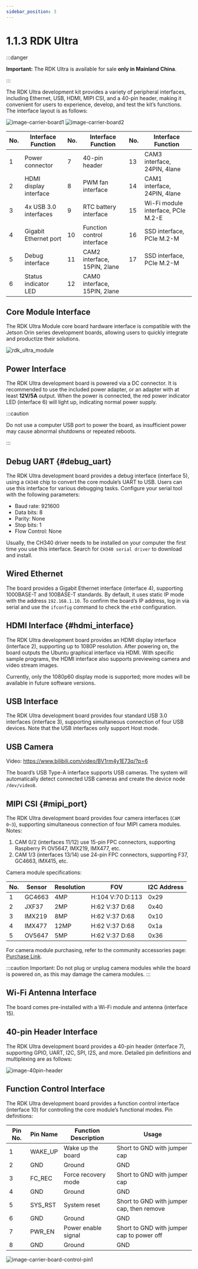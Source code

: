 ```yaml
---
sidebar_position: 3
---
```


# 1.1.3 RDK Ultra

:::danger

**Important:** The RDK Ultra is available for sale **only in Mainland China**.

:::


The RDK Ultra development kit provides a variety of peripheral interfaces, including Ethernet, USB, HDMI, MIPI CSI, and a 40-pin header, making it convenient for users to experience, develop, and test the kit’s functions. The interface layout is as follows:

![image-carrier-board1](https://rdk-doc.oss-cn-beijing.aliyuncs.com/doc/img/07_Advanced_development/01_hardware_development/rdk_ultra/image/rdk_ultra/image-rdk-ultra-interface1.jpg)
![image-carrier-board2](https://rdk-doc.oss-cn-beijing.aliyuncs.com/doc/img/07_Advanced_development/01_hardware_development/rdk_ultra/image/rdk_ultra/image-rdk-ultra-interface2.jpg) 

| No.  | Interface Function      | No.  | Interface Function               | No.  | Interface Function                |
| ---- | ---------------------- | ---- | -------------------------------- | ---- | --------------------------------- |
| 1    | Power connector        | 7    | 40-pin header                    | 13   | CAM3 interface, 24PIN, 4lane      |
| 2    | HDMI display interface | 8    | PWM fan interface                | 14   | CAM1 interface, 24PIN, 4lane      |
| 3    | 4x USB 3.0 interfaces  | 9    | RTC battery interface            | 15   | Wi-Fi module interface, PCIe M.2-E|
| 4    | Gigabit Ethernet port  | 10   | Function control interface       | 16   | SSD interface, PCIe M.2-M         |
| 5    | Debug interface        | 11   | CAM2 interface, 15PIN, 2lane     | 17   | SSD interface, PCIe M.2-M         |
| 6    | Status indicator LED   | 12   | CAM0 interface, 15PIN, 2lane     |      |                                   |


## Core Module Interface

The RDK Ultra Module core board hardware interface is compatible with the Jetson Orin series development boards, allowing users to quickly integrate and productize their solutions.

![rdk_ultra_module](https://rdk-doc.oss-cn-beijing.aliyuncs.com/doc/img/01_Quick_start/image/hardware_interface/rdk_ultra_module.png)

## Power Interface

The RDK Ultra development board is powered via a DC connector. It is recommended to use the included power adapter, or an adapter with at least **12V/5A** output. When the power is connected, the red power indicator LED (interface 6) will light up, indicating normal power supply.

:::caution

Do not use a computer USB port to power the board, as insufficient power may cause abnormal shutdowns or repeated reboots.

:::

## Debug UART {#debug_uart}

The RDK Ultra development board provides a debug interface (interface 5), using a `CH340` chip to convert the core module’s UART to USB. Users can use this interface for various debugging tasks. Configure your serial tool with the following parameters:

- Baud rate: 921600
- Data bits: 8
- Parity: None
- Stop bits: 1
- Flow Control: None

Usually, the CH340 driver needs to be installed on your computer the first time you use this interface. Search for `CH340 serial driver` to download and install.

## Wired Ethernet

The board provides a Gigabit Ethernet interface (interface 4), supporting 1000BASE-T and 100BASE-T standards. By default, it uses static IP mode with the address `192.168.1.10`. To confirm the board’s IP address, log in via serial and use the `ifconfig` command to check the `eth0` configuration.

## HDMI Interface {#hdmi_interface}

The RDK Ultra development board provides an HDMI display interface (interface 2), supporting up to 1080P resolution. After powering on, the board outputs the Ubuntu graphical interface via HDMI. With specific sample programs, the HDMI interface also supports previewing camera and video stream images.

Currently, only the 1080p60 display mode is supported; more modes will be available in future software versions.

## USB Interface

The RDK Ultra development board provides four standard USB 3.0 interfaces (interface 3), supporting simultaneous connection of four USB devices. Note that the USB interfaces only support Host mode.

## USB Camera

Video: https://www.bilibili.com/video/BV1rm4y1E73q/?p=6

The board’s USB Type-A interface supports USB cameras. The system will automatically detect connected USB cameras and create the device node `/dev/video8`.

## MIPI CSI {#mipi_port}

The RDK Ultra development board provides four camera interfaces (`CAM 0~3`), supporting simultaneous connection of four MIPI camera modules. Notes:

1. CAM 0/2 (interfaces 11/12) use 15-pin FPC connectors, supporting Raspberry Pi OV5647, IMX219, IMX477, etc.
2. CAM 1/3 (interfaces 13/14) use 24-pin FPC connectors, supporting F37, GC4663, IMX415, etc.

Camera module specifications:

| No.  | Sensor | Resolution | FOV              | I2C Address |
| ---- | ------ | ---------- | ---------------- | ----------- |
| 1    | GC4663 | 4MP        | H:104 V:70 D:113 | 0x29        |
| 2    | JXF37  | 2MP        | H:62  V:37 D:68  | 0x40        |
| 3    | IMX219 | 8MP        | H:62  V:37 D:68  | 0x10        |
| 4    | IMX477 | 12MP       | H:62  V:37 D:68  | 0x1a        |
| 5    | OV5647 | 5MP        | H:62  V:37 D:68  | 0x36        |

For camera module purchasing, refer to the community accessories page: [Purchase Link](../../07_Advanced_development/01_hardware_development/rdk_x3/accessory.md).

:::caution
Important: Do not plug or unplug camera modules while the board is powered on, as this may damage the camera modules.
:::

## Wi-Fi Antenna Interface

The board comes pre-installed with a Wi-Fi module and antenna (interface 15).

## 40-pin Header Interface

The RDK Ultra development board provides a 40-pin header (interface 7), supporting GPIO, UART, I2C, SPI, I2S, and more. Detailed pin definitions and multiplexing are as follows:

![image-40pin-header](https://rdk-doc.oss-cn-beijing.aliyuncs.com/doc/img/07_Advanced_development/01_hardware_development/rdk_ultra/image/rdk_ultra/image-interface-40pin.jpg)

## Function Control Interface

The RDK Ultra development board provides a function control interface (interface 10) for controlling the core module’s functional modes. Pin definitions:

| Pin No. | Pin Name | Function Description             | Usage                                    |
| ------- | -------- | ------------------------------- | ----------------------------------------- |
| 1       | WAKE_UP  | Wake up the board               | Short to GND with jumper cap              |
| 2       | GND      | Ground                          | GND                                       |
| 3       | FC_REC   | Force recovery mode             | Short to GND with jumper cap              |
| 4       | GND      | Ground                          | GND                                       |
| 5       | SYS_RST  | System reset                    | Short to GND with jumper cap, then remove |
| 6       | GND      | Ground                          | GND                                       |
| 7       | PWR_EN   | Power enable signal             | Short to GND with jumper cap to power off |
| 8       | GND      | Ground                          | GND                                       |

![image-carrier-board-control-pin1](https://rdk-doc.oss-cn-beijing.aliyuncs.com/doc/img/07_Advanced_development/01_hardware_development/rdk_ultra/image/rdk_ultra/image-rdk-ultra-interface-control.jpg)  





